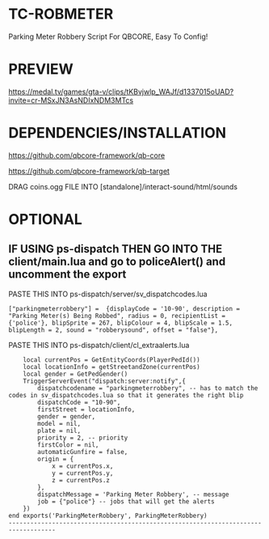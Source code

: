 # TC-ROBMETER
Parking Meter Robbery Script For QBCORE, Easy To Config! 

# PREVIEW
https://medal.tv/games/gta-v/clips/tKBvjwlp_WAJf/d1337015oUAD?invite=cr-MSxJN3AsNDIxNDM3MTcs

# DEPENDENCIES/INSTALLATION
https://github.com/qbcore-framework/qb-core

https://github.com/qbcore-framework/qb-target

DRAG coins.ogg FILE INTO [standalone]/interact-sound/html/sounds

# OPTIONAL
IF USING ps-dispatch THEN GO INTO THE client/main.lua and go to policeAlert() and uncomment the export
----------------------------------------------------------------------------------
PASTE THIS INTO ps-dispatch/server/sv_dispatchcodes.lua

`["parkingmeterrobbery"] =  {displayCode = '10-90', description = "Parking Meter(s) Being Robbed", radius = 0, recipientList = {'police'}, blipSprite = 267, blipColour = 4, blipScale = 1.5, blipLength = 2, sound = "robberysound", offset = "false"},`


PASTE THIS INTO ps-dispatch/client/cl_extraalerts.lua

```local function ParkingMeterRobbery()
    local currentPos = GetEntityCoords(PlayerPedId())
    local locationInfo = getStreetandZone(currentPos)
    local gender = GetPedGender()
    TriggerServerEvent("dispatch:server:notify",{
        dispatchcodename = "parkingmeterrobbery", -- has to match the codes in sv_dispatchcodes.lua so that it generates the right blip
        dispatchCode = "10-90",
        firstStreet = locationInfo,
        gender = gender,
        model = nil,
        plate = nil,
        priority = 2, -- priority
        firstColor = nil,
        automaticGunfire = false,
        origin = {
            x = currentPos.x,
            y = currentPos.y,
            z = currentPos.z
        },
        dispatchMessage = 'Parking Meter Robbery', -- message
        job = {"police"} -- jobs that will get the alerts
    })
end exports('ParkingMeterRobbery', ParkingMeterRobbery)
-----------------------------------------------------------------------------------
